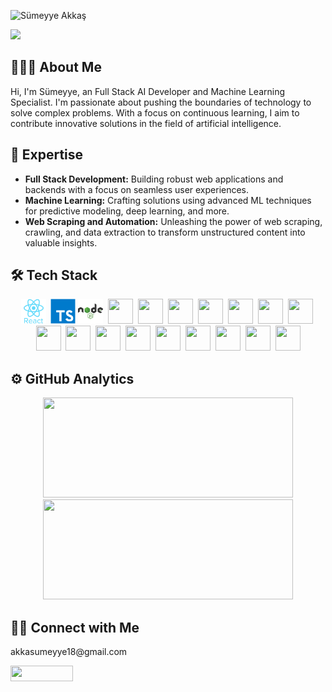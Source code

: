 

![Sümeyye Akkaş](https://user-images.githubusercontent.com/42119724/209955677-de1ddc0f-d9b3-41ce-9bea-7977a1fe0a54.png)


![](assets/header.png)

## 👨🏻‍💻 About Me

Hi, I'm Sümeyye, an Full Stack AI Developer and Machine Learning Specialist. I'm passionate about pushing the boundaries of technology to solve complex problems. With a focus on continuous learning, I aim to contribute innovative solutions in the field of artificial intelligence.

## 🤖 Expertise

*   **Full Stack Development:** Building robust web applications and backends with a focus on seamless user experiences.
*   **Machine Learning:** Crafting solutions using advanced ML techniques for predictive modeling, deep learning, and more.
*   **Web Scraping and Automation:** Unleashing the power of web scraping, crawling, and data extraction to transform unstructured content into valuable insights.

## 🛠 Tech Stack

<p align="center">
  <img src="https://github.com/devicons/devicon/blob/master/icons/react/react-original-wordmark.svg" title="React" alt="React" width="40" height="40"/>&nbsp;
  <img src="https://github.com/devicons/devicon/blob/master/icons/typescript/typescript-original.svg" title="tailwind" alt="tailwind" width"40" height="40" />
  <img src="https://github.com/devicons/devicon/blob/master/icons/nodejs/nodejs-original-wordmark.svg" title="NodeJS" alt="NodeJS" width="40" height="40"/>&nbsp;
  <img width="40px" height="40px" src="https://cdn.jsdelivr.net/gh/devicons/devicon/icons/python/python-original.svg">&nbsp;
  <img width="40px" height="40px" src="https://cdn.jsdelivr.net/gh/devicons/devicon/icons/javascript/javascript-original.svg">&nbsp;
  <img width="40px" height="40px" src="https://cdn.jsdelivr.net/gh/devicons/devicon/icons/cplusplus/cplusplus-original.svg">&nbsp;
  <img width="40px" height="40px" src="https://cdn.jsdelivr.net/gh/devicons/devicon/icons/tensorflow/tensorflow-original.svg">&nbsp;
  <img width="40px" height="40px" src="https://cdn.jsdelivr.net/gh/devicons/devicon/icons/pytorch/pytorch-original.svg">&nbsp;
  <img width="40px" height="40px" src="https://cdn.jsdelivr.net/gh/devicons/devicon/icons/numpy/numpy-original.svg">&nbsp;
  <img width="40px" height="40px" src="https://cdn.jsdelivr.net/gh/devicons/devicon/icons/pandas/pandas-original.svg">&nbsp;
  <img width="40px" height="40px" src="https://cdn.jsdelivr.net/gh/devicons/devicon/icons/django/django-plain.svg">&nbsp;
  <img width="40px" height="40px" src="https://cdn.jsdelivr.net/gh/devicons/devicon/icons/flask/flask-original.svg">&nbsp;
  <img width="40px" height="40px" src="https://cdn.jsdelivr.net/gh/devicons/devicon/icons/opencv/opencv-original.svg">&nbsp;
  <img width="40px" height="40px" src="https://cdn.jsdelivr.net/gh/devicons/devicon/icons/selenium/selenium-original.svg">&nbsp;
  <img width="40px" height="40px" src="https://cdn.jsdelivr.net/gh/devicons/devicon/icons/git/git-original.svg">&nbsp;
  <img width="40px" height="40px" src="https://cdn.jsdelivr.net/gh/devicons/devicon/icons/linux/linux-original.svg">&nbsp;
  <img width="40px" height="40px" src="https://cdn.jsdelivr.net/gh/devicons/devicon/icons/docker/docker-original-wordmark.svg">&nbsp;
  <img width="40px" height="40px" src="https://cdn.jsdelivr.net/gh/devicons/devicon/icons/amazonwebservices/amazonwebservices-original-wordmark.svg">&nbsp;
  <img width="40px" height="40px" src="https://cdn.jsdelivr.net/gh/devicons/devicon/icons/digitalocean/digitalocean-original.svg">
</p>

## ⚙️ GitHub Analytics

<p align="center">
  <img width="400px" height="160px"  src="https://github-readme-stats-eight-theta.vercel.app/api?username=akkasumeyye&show_icons=true&theme=algolia&include_all_commits=true&card_width=500"/>
  <img width="400px" height="160px"  src="https://github-readme-stats-eight-theta.vercel.app/api/top-langs/?username=akkasumeyye&langs_count=6&theme=algolia&hide_progress=true&card_width=500"/>
</p>

## 🤝🏻 Connect with Me

<p align="center">
  <p>akkasumeyye18@gmail.com</p>
  <a href="https://www.linkedin.com/in/akkasumeyye/"><img width="100px" height="25px" src="https://img.shields.io/badge/Sumeyye_Akkas-0077B5?logo=linkedin"/></a>&nbsp;
</p>

<!---
oluroyleseyler/oluroyleseyler is a ✨ special ✨ repository because its `README.md` (this file) appears on your GitHub profile.
You can click the Preview link to take a look at your changes.
--->
